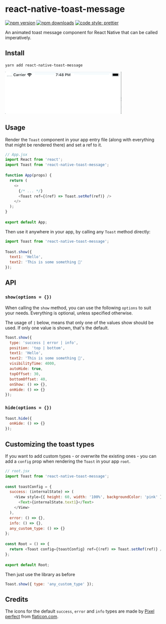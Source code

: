 # react-native-toast-message

[![npm version](https://img.shields.io/npm/v/react-native-toast-message)](https://www.npmjs.com/package/react-native-toast-message)
[![npm downloads](https://img.shields.io/npm/dw/react-native-toast-message)](https://www.npmjs.com/package/react-native-toast-message)
[![code style: prettier](https://img.shields.io/badge/code_style-prettier-ff69b4.svg)](https://github.com/prettier/prettier)

An animated toast message component for React Native that can be called imperatively.

## Install

```
yarn add react-native-toast-message
```

![ToastSuccess](success-toast.gif)

## Usage

Render the `Toast` component in your app entry file (along with everything that might be rendered there) and set a ref to it.

```js
// App.jsx
import React from 'react';
import Toast from 'react-native-toast-message';

function App(props) {
  return (
    <>
      {/* ... */}
      <Toast ref={(ref) => Toast.setRef(ref)} />
    </>
  );
}

export default App;

```

Then use it anywhere in your app, by calling any `Toast` method directly:

```js
import Toast from 'react-native-toast-message';

Toast.show({
  text1: 'Hello',
  text2: 'This is some something 👋'
});
```

## API

### `show(options = {})`

When calling the `show` method, you can use the following `options` to suit your needs. Everything is optional, unless specified otherwise.

The usage of `|` below, means that only one of the values show should be used.
If only one value is shown, that's the default.

```js
Toast.show({
  type: 'success | error | info',
  position: 'top | bottom',
  text1: 'Hello',
  text2: 'This is some something 👋',
  visibilityTime: 4000,
  autoHide: true,
  topOffset: 30,
  bottomOffset: 40,
  onShow: () => {},
  onHide: () => {}
});
```

### `hide(options = {})`

```js
Toast.hide({
  onHide: () => {}
});
```

## Customizing the toast types

If you want to add custom types - or overwrite the existing ones - you can add a `config` prop when rendering the `Toast` in your app `root`.

```js
// root.jsx
import Toast from 'react-native-toast-message';

const toastConfig = {
  success: (internalState) => (
    <View style={{ height: 60, width: '100%', backgroundColor: 'pink' }}>
      <Text>{internalState.text1}</Text>
    </View>
  ),
  error: () => {},
  info: () => {},
  any_custom_type: () => {}
};

const Root = () => {
  return <Toast config={toastConfig} ref={(ref) => Toast.setRef(ref)} />;
};

export default Root;
```

Then just use the library as before

```js
Toast.show({ type: 'any_custom_type' });
```

## Credits

The icons for the default `success`, `error` and `info` types are made by [Pixel perfect](https://www.flaticon.com/authors/pixel-perfect) from [flaticon.com](www.flaticon.com).
